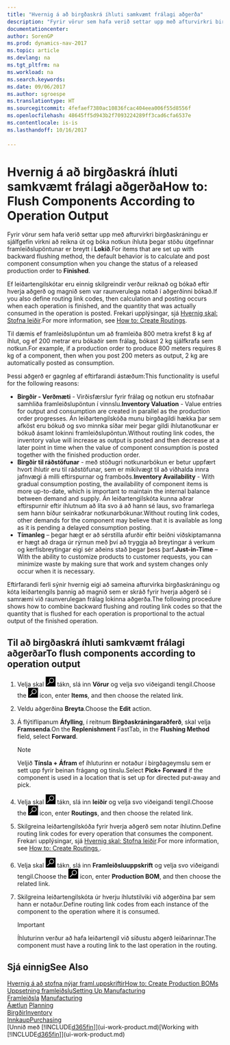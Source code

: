 ```yaml
---
title: "Hvernig á að birgðaskrá íhluti samkvæmt frálagi aðgerða"
description: "Fyrir vörur sem hafa verið settar upp með afturvirkri birgðaskráningu er sjálfgefin virkni að reikna út og bóka notkun íhluta þegar stöðu útgefinnar framleiðslupöntunar er breytt í **Lokið**. Frekari upplýsingar eru í Birgðaskráningaraðferð."
documentationcenter: 
author: SorenGP
ms.prod: dynamics-nav-2017
ms.topic: article
ms.devlang: na
ms.tgt_pltfrm: na
ms.workload: na
ms.search.keywords: 
ms.date: 09/06/2017
ms.author: sgroespe
ms.translationtype: HT
ms.sourcegitcommit: 4fefaef7380ac10836fcac404eea006f55d8556f
ms.openlocfilehash: 48645ff5d943b2f7093224289ff3cad6cfa6537e
ms.contentlocale: is-is
ms.lasthandoff: 10/16/2017

---
```

# <a name="how-to-flush-components-according-to-operation-output"></a><span data-ttu-id="c5238-104">Hvernig á að birgðaskrá íhluti samkvæmt frálagi aðgerða</span><span class="sxs-lookup"><span data-stu-id="c5238-104">How to: Flush Components According to Operation Output</span></span>
<span data-ttu-id="c5238-105">Fyrir vörur sem hafa verið settar upp með afturvirkri birgðaskráningu er sjálfgefin virkni að reikna út og bóka notkun íhluta þegar stöðu útgefinnar framleiðslupöntunar er breytt í **Lokið**.</span><span class="sxs-lookup"><span data-stu-id="c5238-105">For items that are set up with backward flushing method, the default behavior is to calculate and post component consumption when you change the status of a released production order to **Finished**.</span></span>  

<span data-ttu-id="c5238-106">Ef leiðartengilskótar eru einnig skilgreindir verður reiknað og bókað eftir hverja aðgerð og magnið sem var raunverulega notað í aðgerðinni bókað.</span><span class="sxs-lookup"><span data-stu-id="c5238-106">If you also define routing link codes, then calculation and posting occurs when each operation is finished, and the quantity that was actually consumed in the operation is posted.</span></span> <span data-ttu-id="c5238-107">Frekari upplýsingar, sjá [Hvernig skal: Stofna leiðir](production-how-to-create-routings.md).</span><span class="sxs-lookup"><span data-stu-id="c5238-107">For more information, see [How to: Create Routings](production-how-to-create-routings.md).</span></span>  

<span data-ttu-id="c5238-108">Til dæmis ef framleiðslupöntun um að framleiða 800 metra krefst 8 kg af íhlut, og ef 200 metrar eru bókaðir sem frálag, bókast 2 kg sjálfkrafa sem notkun.</span><span class="sxs-lookup"><span data-stu-id="c5238-108">For example, if a production order to produce 800 meters requires 8 kg of a component, then when you post 200 meters as output, 2 kg are automatically posted as consumption.</span></span>  

<span data-ttu-id="c5238-109">Þessi aðgerð er gagnleg af eftirfarandi ástæðum:</span><span class="sxs-lookup"><span data-stu-id="c5238-109">This functionality is useful for the following reasons:</span></span>  

-   <span data-ttu-id="c5238-110">**Birgðir - Verðmæti** - Virðisfærslur fyrir frálag og notkun eru stofnaðar samhliða framleiðslupöntun í vinnslu.</span><span class="sxs-lookup"><span data-stu-id="c5238-110">**Inventory Valuation** - Value entries for output and consumption are created in parallel as the production order progresses.</span></span> <span data-ttu-id="c5238-111">Án leiðartengilskóða munu birgðagildi hækka þar sem afköst eru bókuð og svo minnka síðar meir þegar gildi íhlutanotkunar er bókuð ásamt lokinni framleiðslupöntun.</span><span class="sxs-lookup"><span data-stu-id="c5238-111">Without routing link codes, the inventory value will increase as output is posted and then decrease at a later point in time when the value of component consumption is posted together with the finished production order.</span></span>  
-   <span data-ttu-id="c5238-112">**Birgðir til ráðstöfunar** - með stöðugri notkunarbókun er betur uppfært hvort íhlutir eru til ráðstöfunar, sem er mikilvægt til að viðhalda innra jafnvægi á milli eftirspurnar og framboðs.</span><span class="sxs-lookup"><span data-stu-id="c5238-112">**Inventory Availability** - With gradual consumption posting, the availability of component items is more up-to-date, which is important to maintain the internal balance between demand and supply.</span></span> <span data-ttu-id="c5238-113">Án leiðartengilskóta kunna aðrar eftirspurnir eftir íhlutnum að líta svo á að hann sé laus, svo framarlega sem hann bíður seinkaðrar notkunarbókunar.</span><span class="sxs-lookup"><span data-stu-id="c5238-113">Without routing link codes, other demands for the component may believe that it is available as long as it is pending a delayed consumption posting.</span></span>  
-   <span data-ttu-id="c5238-114">**Tímanleg** – þegar hægt er að sérstilla afurðir eftir beiðni viðskiptamanna er hægt að draga úr rýrnun með því að tryggja að breytingar á verkum og kerfisbreytingar eigi sér aðeins stað þegar þess þarf.</span><span class="sxs-lookup"><span data-stu-id="c5238-114">**Just-in-Time** – With the ability to customize products to customer requests, you can minimize waste by making sure that work and system changes only occur when it is necessary.</span></span>  

<span data-ttu-id="c5238-115">Eftirfarandi ferli sýnir hvernig eigi að sameina afturvirka birgðaskráningu og kóta leiðartengils þannig að magnið sem er skráð fyrir hverja aðgerð sé í samræmi við raunverulegan frálag lokinna aðgerða.</span><span class="sxs-lookup"><span data-stu-id="c5238-115">The following procedure shows how to combine backward flushing and routing link codes so that the quantity that is flushed for each operation is proportional to the actual output of the finished operation.</span></span>  

## <a name="to-flush-components-according-to-operation-output"></a><span data-ttu-id="c5238-116">Til að birgðaskrá íhluti samkvæmt frálagi aðgerðar</span><span class="sxs-lookup"><span data-stu-id="c5238-116">To flush components according to operation output</span></span>  
1.  <span data-ttu-id="c5238-117">Velja skal ![Leit að síðu eða skýrslu](media/ui-search/search_small.png "Leit að síðu eða skýrslu táknið") tákn, slá inn **Vörur** og velja svo viðeigandi tengil.</span><span class="sxs-lookup"><span data-stu-id="c5238-117">Choose the ![Search for Page or Report](media/ui-search/search_small.png "Search for Page or Report icon") icon, enter **Items**, and then choose the related link.</span></span>  
2.  <span data-ttu-id="c5238-118">Veldu aðgerðina **Breyta**.</span><span class="sxs-lookup"><span data-stu-id="c5238-118">Choose the **Edit** action.</span></span>  
3.  <span data-ttu-id="c5238-119">Á flýtiflipanum **Áfylling**, í reitnum **Birgðaskráningaraðferð**, skal velja **Framsenda**.</span><span class="sxs-lookup"><span data-stu-id="c5238-119">On the **Replenishment** FastTab, in the **Flushing Method** field, select **Forward**.</span></span>  

    > [!NOTE]  
    >  <span data-ttu-id="c5238-120">Veljið **Tínsla + Áfram** ef íhluturinn er notaður í birgðageymslu sem er sett upp fyrir beinan frágang og tínslu.</span><span class="sxs-lookup"><span data-stu-id="c5238-120">Select **Pick+ Forward** if the component is used in a location that is set up for directed put-away and pick.</span></span>  

4.  <span data-ttu-id="c5238-121">Velja skal ![Leit að síðu eða skýrslu](media/ui-search/search_small.png "Leit að síðu eða skýrslu táknið") tákn, slá inn **leiðir** og velja svo viðeigandi tengil.</span><span class="sxs-lookup"><span data-stu-id="c5238-121">Choose the ![Search for Page or Report](media/ui-search/search_small.png "Search for Page or Report icon") icon, enter **Routings**, and then choose the related link.</span></span>  
5.  <span data-ttu-id="c5238-122">Skilgreina leiðartengilskóða fyrir hverja aðgerð sem notar íhlutinn.</span><span class="sxs-lookup"><span data-stu-id="c5238-122">Define routing link codes for every operation that consumes the component.</span></span> <span data-ttu-id="c5238-123">Frekari upplýsingar, sjá [Hvernig skal: Stofna leiðir](production-how-to-create-routings.md).</span><span class="sxs-lookup"><span data-stu-id="c5238-123">For more information, see [How to: Create Routings ](production-how-to-create-routings.md).</span></span>  
6.  <span data-ttu-id="c5238-124">Velja skal ![Leit að síðu eða skýrslu](media/ui-search/search_small.png "Leit að síðu eða skýrslu táknið") tákn, slá inn **Framleiðsluuppskrift** og velja svo viðeigandi tengil.</span><span class="sxs-lookup"><span data-stu-id="c5238-124">Choose the ![Search for Page or Report](media/ui-search/search_small.png "Search for Page or Report icon") icon, enter **Production BOM**, and then choose the related link.</span></span>  
7.  <span data-ttu-id="c5238-125">Skilgreina leiðartengilskóta úr hverju íhlutstilviki við aðgerðina þar sem hann er notaður.</span><span class="sxs-lookup"><span data-stu-id="c5238-125">Define routing link codes from each instance of the component to the operation where it is consumed.</span></span>

    > [!IMPORTANT]  
    >  <span data-ttu-id="c5238-126">Íhluturinn verður að hafa leiðartengil við síðustu aðgerð leiðarinnar.</span><span class="sxs-lookup"><span data-stu-id="c5238-126">The component must have a routing link to the last operation in the routing.</span></span>  

## <a name="see-also"></a><span data-ttu-id="c5238-127">Sjá einnig</span><span class="sxs-lookup"><span data-stu-id="c5238-127">See Also</span></span>  
[<span data-ttu-id="c5238-128">Hvernig á að stofna nýjar framl.uppskriftir</span><span class="sxs-lookup"><span data-stu-id="c5238-128">How to: Create Production BOMs</span></span>](production-how-to-create-production-boms.md)  
[<span data-ttu-id="c5238-129">Uppsetning framleiðslu</span><span class="sxs-lookup"><span data-stu-id="c5238-129">Setting Up Manufacturing</span></span>](production-configure-production-processes.md)  
<span data-ttu-id="c5238-130">[Framleiðsla](production-manage-manufacturing.md)  </span><span class="sxs-lookup"><span data-stu-id="c5238-130">[Manufacturing](production-manage-manufacturing.md)  </span></span>  
<span data-ttu-id="c5238-131">[Áætlun](production-planning.md) </span><span class="sxs-lookup"><span data-stu-id="c5238-131">[Planning](production-planning.md) </span></span>  
[<span data-ttu-id="c5238-132">Birgðir</span><span class="sxs-lookup"><span data-stu-id="c5238-132">Inventory</span></span>](inventory-manage-inventory.md)  
[<span data-ttu-id="c5238-133">Innkaup</span><span class="sxs-lookup"><span data-stu-id="c5238-133">Purchasing</span></span>](purchasing-manage-purchasing.md)  
<span data-ttu-id="c5238-134">[Unnið með [!INCLUDE[d365fin](includes/d365fin_md.md)]](ui-work-product.md)</span><span class="sxs-lookup"><span data-stu-id="c5238-134">[Working with [!INCLUDE[d365fin](includes/d365fin_md.md)]](ui-work-product.md)</span></span>

